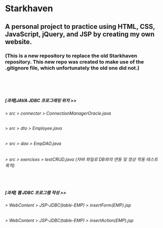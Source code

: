 # Starkhaven

<h2> A personal project to practice using HTML, CSS, JavaScript, jQuery, and JSP by creating my own website. </h2>

### (This is a new repository to replace the old Starkhaven repository. This new repo was created to make use of the .gitignore file, which unfortunately the old one did not.)

<br><br><br>

##### [과제]JAVA JDBC 프로그래밍 위치 >>
###### > src > connector > ConnectionManagerOracle.java
###### > src > dto > Employee.java
###### > src > dao > EmpDAO.java
###### > src > exercises > testCRUD.java (자바 파일로 DB와의 연동 및 정상 작동 테스트 목적)
<br>

##### [과제] 웹 JDBC 프로그램 작성 >>
###### > WebContent > JSP-JDBC(table-EMP) > insertForm(EMP).jsp
###### > WebContent > JSP-JDBC(table-EMP) > insertAction(EMP).jsp